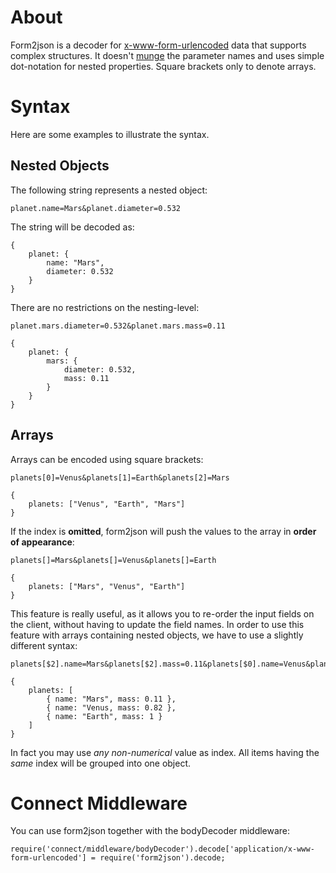# About

Form2json is a decoder for [x-www-form-urlencoded](http://www.w3.org/MarkUp/html-spec/html-spec_8.html#SEC8.2.1) data
that supports complex structures. It doesn't [munge](http://en.wikipedia.org/wiki/Munge) the parameter names and uses simple dot-notation for nested properties. Square brackets only to denote arrays.

# Syntax

Here are some examples to illustrate the syntax.

## Nested Objects

The following string represents a nested object:

    planet.name=Mars&planet.diameter=0.532

The string will be decoded as:

	{
		planet: {
			name: "Mars",
			diameter: 0.532
		}
	}

There are no restrictions on the nesting-level:

	planet.mars.diameter=0.532&planet.mars.mass=0.11
	
	{
		planet: {
			mars: {
				diameter: 0.532,
				mass: 0.11
			}
		}
	}

## Arrays

Arrays can be encoded using square brackets:

    planets[0]=Venus&planets[1]=Earth&planets[2]=Mars
	
	{
		planets: ["Venus", "Earth", "Mars"]
	}
	
If the index is **omitted**, form2json will push the values to the array in **order of appearance**:
 	
	planets[]=Mars&planets[]=Venus&planets[]=Earth
	
	{
		planets: ["Mars", "Venus", "Earth"]
	}

This feature is really useful, as it allows you to re-order the input fields on the client, without having to update the field names. In order to use this feature with arrays containing nested objects, we have to use a slightly different syntax:
	
	planets[$2].name=Mars&planets[$2].mass=0.11&planets[$0].name=Venus&planets[$0].mass=0.82&planets[$1].name=Earth&planets[$1].mass=1
	
	{
		planets: [
			{ name: "Mars", mass: 0.11 },
			{ name: "Venus, mass: 0.82 },
			{ name: "Earth", mass: 1 }
		]
	}

In fact you may use *any non-numerical* value as index. All items having the *same* index will be grouped into one object.

# Connect Middleware

You can use form2json together with the bodyDecoder middleware:

    require('connect/middleware/bodyDecoder').decode['application/x-www-form-urlencoded'] = require('form2json').decode;